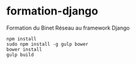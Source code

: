 # formation-django
Formation du Binet Réseau au framework Django

```
npm install
sudo npm install -g gulp bower
bower install
gulp build
```
